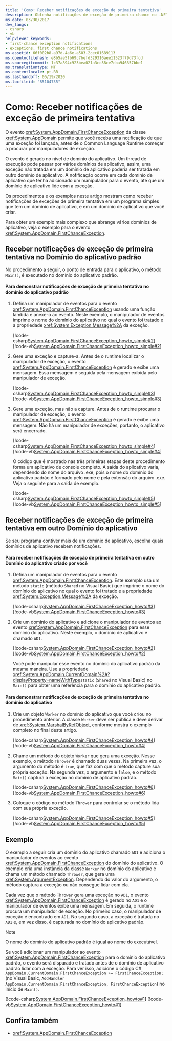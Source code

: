 ```yaml
---
title: 'Como: Receber notificações de exceção de primeira tentativa'
description: Obtenha notificações de exceção de primeira chance no .NET por meio do evento FirstChanceException da classe AppDomain, antes que o CLR pesquise manipuladores de exceção.
ms.date: 03/30/2017
dev_langs:
- csharp
- vb
helpviewer_keywords:
- first-chance exception notifications
- exceptions, first chance notifications
ms.assetid: 66f002b8-a97d-4a6e-a503-2cec01689113
ms.openlocfilehash: e8b5ae5fb69c7befd329316aee11523f79d73fcd
ms.sourcegitcommit: 1c37a894c923bea021a3cc38ce7cba946357bbe1
ms.translationtype: MT
ms.contentlocale: pt-BR
ms.lasthandoff: 06/19/2020
ms.locfileid: "85104735"
---
```

# <a name="how-to-receive-first-chance-exception-notifications"></a>Como: Receber notificações de exceção de primeira tentativa
O evento <xref:System.AppDomain.FirstChanceException> da classe <xref:System.AppDomain> permite que você receba uma notificação de que uma exceção foi lançada, antes de o Common Language Runtime começar a procurar por manipuladores de exceção.

 O evento é gerado no nível de domínio do aplicativo. Um thread de execução pode passar por vários domínios de aplicativo, assim, uma exceção não tratada em um domínio de aplicativo poderia ser tratada em outro domínio de aplicativo. A notificação ocorre em cada domínio de aplicativo que tenha adicionado um manipulador para o evento, até que um domínio de aplicativo lide com a exceção.

 Os procedimentos e os exemplos neste artigo mostram como receber notificações de exceções de primeira tentativa em um programa simples que tem um domínio de aplicativo, e em um domínio de aplicativo que você criar.

 Para obter um exemplo mais complexo que abrange vários domínios de aplicativo, veja o exemplo para o evento <xref:System.AppDomain.FirstChanceException>.

## <a name="receiving-first-chance-exception-notifications-in-the-default-application-domain"></a>Receber notificações de exceção de primeira tentativa no Domínio do aplicativo padrão
 No procedimento a seguir, o ponto de entrada para o aplicativo, o método `Main()`, é executado no domínio do aplicativo padrão.

#### <a name="to-demonstrate-first-chance-exception-notifications-in-the-default-application-domain"></a>Para demonstrar notificações de exceção de primeira tentativa no domínio do aplicativo padrão

1. Defina um manipulador de eventos para o evento <xref:System.AppDomain.FirstChanceException> usando uma função lambda e anexe-o ao evento. Neste exemplo, o manipulador de eventos imprime o nome do domínio do aplicativo no qual o evento foi tratado e a propriedade <xref:System.Exception.Message%2A> da exceção.

     [!code-csharp[System.AppDomain.FirstChanceException_howto_simple#2](../../../samples/snippets/csharp/VS_Snippets_CLR_System/system.appdomain.firstchanceexception_howto_simple/cs/example.cs#2)]
     [!code-vb[System.AppDomain.FirstChanceException_howto_simple#2](../../../samples/snippets/visualbasic/VS_Snippets_CLR_System/system.appdomain.firstchanceexception_howto_simple/vb/example.vb#2)]

2. Gere uma exceção e capture-a. Antes de o runtime localizar o manipulador de exceção, o evento <xref:System.AppDomain.FirstChanceException> é gerado e exibe uma mensagem. Essa mensagem é seguida pela mensagem exibida pelo manipulador de exceção.

     [!code-csharp[System.AppDomain.FirstChanceException_howto_simple#3](../../../samples/snippets/csharp/VS_Snippets_CLR_System/system.appdomain.firstchanceexception_howto_simple/cs/example.cs#3)]
     [!code-vb[System.AppDomain.FirstChanceException_howto_simple#3](../../../samples/snippets/visualbasic/VS_Snippets_CLR_System/system.appdomain.firstchanceexception_howto_simple/vb/example.vb#3)]

3. Gere uma exceção, mas não a capture. Antes de o runtime procurar o manipulador de exceção, o evento <xref:System.AppDomain.FirstChanceException> é gerado e exibe uma mensagem. Não há um manipulador de exceções, portanto, o aplicativo será encerrado.

     [!code-csharp[System.AppDomain.FirstChanceException_howto_simple#4](../../../samples/snippets/csharp/VS_Snippets_CLR_System/system.appdomain.firstchanceexception_howto_simple/cs/example.cs#4)]
     [!code-vb[System.AppDomain.FirstChanceException_howto_simple#4](../../../samples/snippets/visualbasic/VS_Snippets_CLR_System/system.appdomain.firstchanceexception_howto_simple/vb/example.vb#4)]

     O código que é mostrado nas três primeiras etapas deste procedimento forma um aplicativo de console completo. A saída do aplicativo varia, dependendo do nome do arquivo .exe, pois o nome do domínio do aplicativo padrão é formado pelo nome e pela extensão do arquivo .exe. Veja o seguinte para a saída de exemplo.

     [!code-csharp[System.AppDomain.FirstChanceException_howto_simple#5](../../../samples/snippets/csharp/VS_Snippets_CLR_System/system.appdomain.firstchanceexception_howto_simple/cs/example.cs#5)]
     [!code-vb[System.AppDomain.FirstChanceException_howto_simple#5](../../../samples/snippets/visualbasic/VS_Snippets_CLR_System/system.appdomain.firstchanceexception_howto_simple/vb/example.vb#5)]

## <a name="receiving-first-chance-exception-notifications-in-another-application-domain"></a>Receber notificações de exceção de primeira tentativa em outro Domínio do aplicativo
 Se seu programa contiver mais de um domínio de aplicativo, escolha quais domínios de aplicativo recebem notificações.

#### <a name="to-receive-first-chance-exception-notifications-in-an-application-domain-that-you-create"></a>Para receber notificações de exceção de primeira tentativa em outro Domínio do aplicativo criado por você

1. Defina um manipulador de eventos para o evento <xref:System.AppDomain.FirstChanceException>. Este exemplo usa um método `static` (método `Shared` no Visual Basic) que imprime o nome do domínio do aplicativo no qual o evento foi tratado e a propriedade <xref:System.Exception.Message%2A> da exceção.

     [!code-csharp[System.AppDomain.FirstChanceException_howto#3](../../../samples/snippets/csharp/VS_Snippets_CLR_System/system.appdomain.firstchanceexception_howto/cs/example.cs#3)]
     [!code-vb[System.AppDomain.FirstChanceException_howto#3](../../../samples/snippets/visualbasic/VS_Snippets_CLR_System/system.appdomain.firstchanceexception_howto/vb/example.vb#3)]

2. Crie um domínio do aplicativo e adicione o manipulador de eventos ao evento <xref:System.AppDomain.FirstChanceException> para esse domínio do aplicativo. Neste exemplo, o domínio de aplicativo é chamado `AD1`.

     [!code-csharp[System.AppDomain.FirstChanceException_howto#2](../../../samples/snippets/csharp/VS_Snippets_CLR_System/system.appdomain.firstchanceexception_howto/cs/example.cs#2)]
     [!code-vb[System.AppDomain.FirstChanceException_howto#2](../../../samples/snippets/visualbasic/VS_Snippets_CLR_System/system.appdomain.firstchanceexception_howto/vb/example.vb#2)]

     Você pode manipular esse evento no domínio do aplicativo padrão da mesma maneira. Use a propriedade <xref:System.AppDomain.CurrentDomain%2A?displayProperty=nameWithType>`static` (`Shared` no Visual Basic) no `Main()` para obter uma referência para o domínio do aplicativo padrão.

#### <a name="to-demonstrate-first-chance-exception-notifications-in-the-application-domain"></a>Para demonstrar notificações de exceção de primeira tentativa no domínio do aplicativo

1. Crie um objeto `Worker` no domínio do aplicativo que você criou no procedimento anterior. A classe `Worker` deve ser pública e deve derivar de <xref:System.MarshalByRefObject>, conforme mostra o exemplo completo no final deste artigo.

     [!code-csharp[System.AppDomain.FirstChanceException_howto#4](../../../samples/snippets/csharp/VS_Snippets_CLR_System/system.appdomain.firstchanceexception_howto/cs/example.cs#4)]
     [!code-vb[System.AppDomain.FirstChanceException_howto#4](../../../samples/snippets/visualbasic/VS_Snippets_CLR_System/system.appdomain.firstchanceexception_howto/vb/example.vb#4)]

2. Chame um método do objeto `Worker` que gera uma exceção. Nesse exemplo, o método `Thrower` é chamado duas vezes. Na primeira vez, o argumento do método é `true`, que faz com que o método capture sua própria exceção. Na segunda vez, o argumento é `false`, e o método `Main()` captura a exceção no domínio de aplicativo padrão.

     [!code-csharp[System.AppDomain.FirstChanceException_howto#6](../../../samples/snippets/csharp/VS_Snippets_CLR_System/system.appdomain.firstchanceexception_howto/cs/example.cs#6)]
     [!code-vb[System.AppDomain.FirstChanceException_howto#6](../../../samples/snippets/visualbasic/VS_Snippets_CLR_System/system.appdomain.firstchanceexception_howto/vb/example.vb#6)]

3. Coloque o código no método `Thrower` para controlar se o método lida com sua própria exceção.

     [!code-csharp[System.AppDomain.FirstChanceException_howto#5](../../../samples/snippets/csharp/VS_Snippets_CLR_System/system.appdomain.firstchanceexception_howto/cs/example.cs#5)]
     [!code-vb[System.AppDomain.FirstChanceException_howto#5](../../../samples/snippets/visualbasic/VS_Snippets_CLR_System/system.appdomain.firstchanceexception_howto/vb/example.vb#5)]

## <a name="example"></a>Exemplo
 O exemplo a seguir cria um domínio do aplicativo chamado `AD1` e adiciona o manipulador de eventos ao evento <xref:System.AppDomain.FirstChanceException> do domínio do aplicativo. O exemplo cria uma instância da classe `Worker` no domínio do aplicativo e chama um método chamado `Thrower`, que gera uma <xref:System.ArgumentException>. Dependendo do valor do argumento, o método captura a exceção ou não consegue lidar com ela.

 Cada vez que o método `Thrower` gera uma exceção no `AD1`, o evento <xref:System.AppDomain.FirstChanceException> é gerado no `AD1` e o manipulador de eventos exibe uma mensagem. Em seguida, o runtime procura um manipulador de exceção. No primeiro caso, o manipulador de exceção é encontrado em `AD1`. No segundo caso, a exceção é tratada no `AD1` e, em vez disso, é capturada no domínio do aplicativo padrão.

> [!NOTE]
> O nome do domínio do aplicativo padrão é igual ao nome do executável.

 Se você adicionar um manipulador ao evento <xref:System.AppDomain.FirstChanceException> para o domínio do aplicativo padrão, o evento será disparado e tratado antes de o domínio de aplicativo padrão lidar com a exceção. Para ver isso, adicione o código C# `AppDomain.CurrentDomain.FirstChanceException += FirstChanceException;` (no Visual Basic, `AddHandler AppDomain.CurrentDomain.FirstChanceException, FirstChanceException`) no início de `Main()`.

 [!code-csharp[System.AppDomain.FirstChanceException_howto#1](../../../samples/snippets/csharp/VS_Snippets_CLR_System/system.appdomain.firstchanceexception_howto/cs/example.cs#1)]
 [!code-vb[System.AppDomain.FirstChanceException_howto#1](../../../samples/snippets/visualbasic/VS_Snippets_CLR_System/system.appdomain.firstchanceexception_howto/vb/example.vb#1)]

## <a name="see-also"></a>Confira também

- <xref:System.AppDomain.FirstChanceException>
